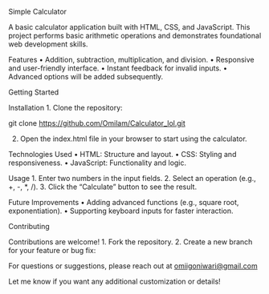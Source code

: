 Simple Calculator

A basic calculator application built with HTML, CSS, and JavaScript. This project performs basic arithmetic operations and demonstrates foundational web development skills.

Features
	•	Addition, subtraction, multiplication, and division.
	•	Responsive and user-friendly interface.
	•	Instant feedback for invalid inputs.
	•	Advanced options will be added subsequently.

Getting Started

Installation
	1.	Clone the repository:

git clone https://github.com/Omilam/Calculator_lol.git  

2.   Open the index.html file in your browser to start using the calculator.

	
Technologies Used
	•	HTML: Structure and layout.
	•	CSS: Styling and responsiveness.
	•	JavaScript: Functionality and logic.

Usage
	1.	Enter two numbers in the input fields.
	2.	Select an operation (e.g., +, -, *, /).
	3.	Click the “Calculate” button to see the result.

Future Improvements
	•	Adding advanced functions (e.g., square root, exponentiation).
	•	Supporting keyboard inputs for faster interaction.

Contributing

Contributions are welcome!
	1.	Fork the repository.
	2.	Create a new branch for your feature or bug fix:


For questions or suggestions, please reach out at omiigoniwari@gmail.com

Let me know if you want any additional customization or details!
